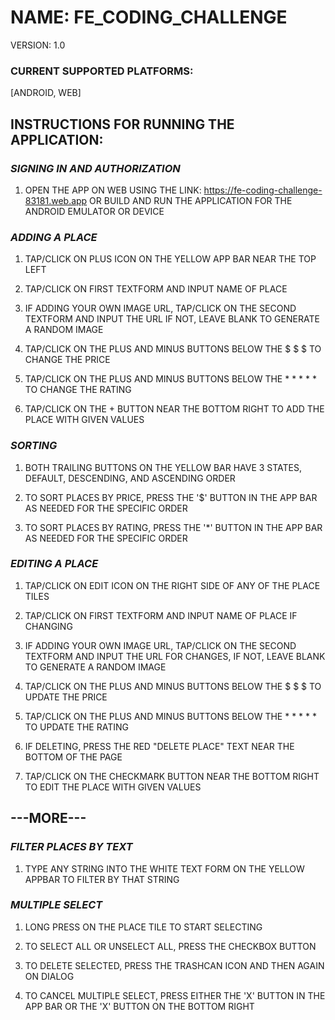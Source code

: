 # NAME: FE_CODING_CHALLENGE 
VERSION: 1.0

### CURRENT SUPPORTED PLATFORMS: 
[ANDROID, WEB]

## INSTRUCTIONS FOR RUNNING THE APPLICATION: 

### ***SIGNING IN AND AUTHORIZATION***

1. OPEN THE APP ON WEB USING THE LINK: 
	https://fe-coding-challenge-83181.web.app
   OR
	BUILD AND RUN THE APPLICATION FOR THE 
		ANDROID EMULATOR OR DEVICE


### ***ADDING A PLACE***

1. TAP/CLICK ON PLUS ICON ON THE YELLOW APP BAR NEAR THE TOP LEFT 

2. TAP/CLICK ON FIRST TEXTFORM AND INPUT NAME OF PLACE

3. IF ADDING YOUR OWN IMAGE URL, TAP/CLICK ON THE SECOND TEXTFORM AND INPUT 
		THE URL IF NOT, LEAVE BLANK TO GENERATE A RANDOM IMAGE

4. TAP/CLICK ON THE PLUS AND MINUS BUTTONS BELOW THE $ $ $ TO CHANGE THE PRICE

5. TAP/CLICK ON THE PLUS AND MINUS BUTTONS BELOW THE * * * * * TO 
		CHANGE THE RATING

6. TAP/CLICK ON THE + BUTTON NEAR THE BOTTOM RIGHT TO ADD THE PLACE WITH GIVEN
		VALUES


### ***SORTING***

1. BOTH TRAILING BUTTONS ON THE YELLOW BAR HAVE 3 STATES, DEFAULT, DESCENDING, AND 
		ASCENDING ORDER  

2. TO SORT PLACES BY PRICE, PRESS THE '$' BUTTON IN THE APP BAR AS NEEDED 
		FOR THE SPECIFIC ORDER

3. TO SORT PLACES BY RATING, PRESS THE '*' BUTTON IN THE APP BAR AS NEEDED 
		FOR THE SPECIFIC ORDER		


### ***EDITING A PLACE***

1. TAP/CLICK ON EDIT ICON ON THE RIGHT SIDE OF ANY OF THE PLACE TILES

2. TAP/CLICK ON FIRST TEXTFORM AND INPUT NAME OF PLACE IF CHANGING

3. IF ADDING YOUR OWN IMAGE URL, TAP/CLICK ON THE SECOND TEXTFORM AND INPUT 
		THE URL FOR CHANGES, IF NOT, LEAVE BLANK TO GENERATE A RANDOM IMAGE

4. TAP/CLICK ON THE PLUS AND MINUS BUTTONS BELOW THE $ $ $ TO UPDATE THE PRICE

5. TAP/CLICK ON THE PLUS AND MINUS BUTTONS BELOW THE * * * * * TO 
		UPDATE THE RATING

6. IF DELETING, PRESS THE RED "DELETE PLACE" TEXT NEAR THE BOTTOM OF THE PAGE

7. TAP/CLICK ON THE CHECKMARK BUTTON NEAR THE BOTTOM RIGHT TO EDIT THE PLACE 
		WITH GIVEN VALUES


## ---MORE---


### ***FILTER PLACES BY TEXT***

1. TYPE ANY STRING INTO THE WHITE TEXT FORM ON THE YELLOW APPBAR TO FILTER BY 
		THAT STRING 


### ***MULTIPLE SELECT*** 

1. LONG PRESS ON THE PLACE TILE TO START SELECTING

2. TO SELECT ALL OR UNSELECT ALL, PRESS THE CHECKBOX BUTTON

3. TO DELETE SELECTED, PRESS THE TRASHCAN ICON AND THEN AGAIN ON DIALOG

4. TO CANCEL MULTIPLE SELECT, PRESS EITHER THE 'X' BUTTON IN THE APP BAR OR 
		THE 'X' BUTTON ON THE BOTTOM RIGHT

